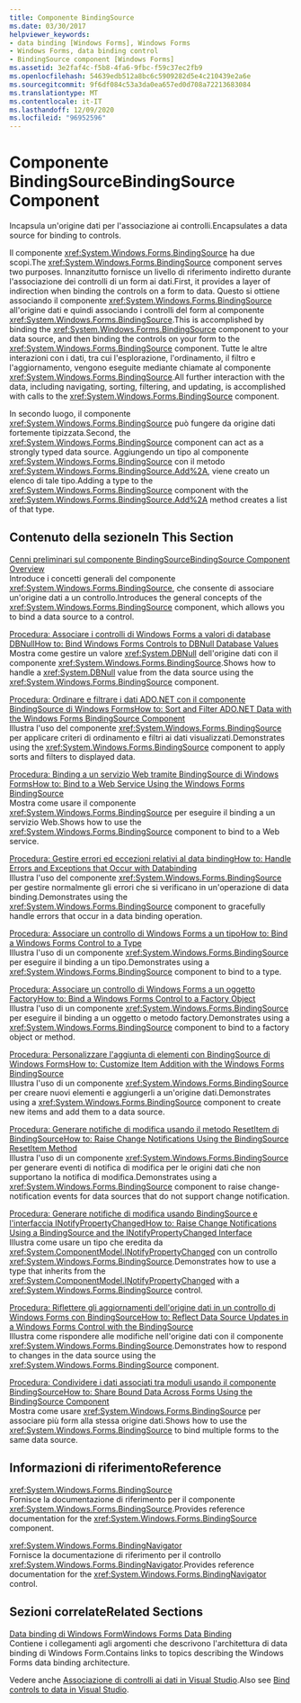 ```yaml
---
title: Componente BindingSource
ms.date: 03/30/2017
helpviewer_keywords:
- data binding [Windows Forms], Windows Forms
- Windows Forms, data binding control
- BindingSource component [Windows Forms]
ms.assetid: 3e2faf4c-f5b8-4fa6-9fbc-f59c37ec2fb9
ms.openlocfilehash: 54639edb512a8bc6c5909282d5e4c210439e2a6e
ms.sourcegitcommit: 9f6df084c53a3da0ea657ed0d708a72213683084
ms.translationtype: MT
ms.contentlocale: it-IT
ms.lasthandoff: 12/09/2020
ms.locfileid: "96952596"
---
```

# <a name="bindingsource-component"></a><span data-ttu-id="aab9d-102">Componente BindingSource</span><span class="sxs-lookup"><span data-stu-id="aab9d-102">BindingSource Component</span></span>
<span data-ttu-id="aab9d-103">Incapsula un'origine dati per l'associazione ai controlli.</span><span class="sxs-lookup"><span data-stu-id="aab9d-103">Encapsulates a data source for binding to controls.</span></span>  
  
 <span data-ttu-id="aab9d-104">Il componente <xref:System.Windows.Forms.BindingSource> ha due scopi.</span><span class="sxs-lookup"><span data-stu-id="aab9d-104">The <xref:System.Windows.Forms.BindingSource> component serves two purposes.</span></span> <span data-ttu-id="aab9d-105">Innanzitutto fornisce un livello di riferimento indiretto durante l'associazione dei controlli di un form ai dati.</span><span class="sxs-lookup"><span data-stu-id="aab9d-105">First, it provides a layer of indirection when binding the controls on a form to data.</span></span> <span data-ttu-id="aab9d-106">Questo si ottiene associando il componente <xref:System.Windows.Forms.BindingSource> all'origine dati e quindi associando i controlli del form al componente <xref:System.Windows.Forms.BindingSource>.</span><span class="sxs-lookup"><span data-stu-id="aab9d-106">This is accomplished by binding the <xref:System.Windows.Forms.BindingSource> component to your data source, and then binding the controls on your form to the <xref:System.Windows.Forms.BindingSource> component.</span></span> <span data-ttu-id="aab9d-107">Tutte le altre interazioni con i dati, tra cui l'esplorazione, l'ordinamento, il filtro e l'aggiornamento, vengono eseguite mediante chiamate al componente <xref:System.Windows.Forms.BindingSource>.</span><span class="sxs-lookup"><span data-stu-id="aab9d-107">All further interaction with the data, including navigating, sorting, filtering, and updating, is accomplished with calls to the <xref:System.Windows.Forms.BindingSource> component.</span></span>  
  
 <span data-ttu-id="aab9d-108">In secondo luogo, il componente <xref:System.Windows.Forms.BindingSource> può fungere da origine dati fortemente tipizzata.</span><span class="sxs-lookup"><span data-stu-id="aab9d-108">Second, the <xref:System.Windows.Forms.BindingSource> component can act as a strongly typed data source.</span></span> <span data-ttu-id="aab9d-109">Aggiungendo un tipo al componente <xref:System.Windows.Forms.BindingSource> con il metodo <xref:System.Windows.Forms.BindingSource.Add%2A>, viene creato un elenco di tale tipo.</span><span class="sxs-lookup"><span data-stu-id="aab9d-109">Adding a type to the <xref:System.Windows.Forms.BindingSource> component with the <xref:System.Windows.Forms.BindingSource.Add%2A> method creates a list of that type.</span></span>  
  
## <a name="in-this-section"></a><span data-ttu-id="aab9d-110">Contenuto della sezione</span><span class="sxs-lookup"><span data-stu-id="aab9d-110">In This Section</span></span>  
 [<span data-ttu-id="aab9d-111">Cenni preliminari sul componente BindingSource</span><span class="sxs-lookup"><span data-stu-id="aab9d-111">BindingSource Component Overview</span></span>](bindingsource-component-overview.md)  
 <span data-ttu-id="aab9d-112">Introduce i concetti generali del componente <xref:System.Windows.Forms.BindingSource>, che consente di associare un'origine dati a un controllo.</span><span class="sxs-lookup"><span data-stu-id="aab9d-112">Introduces the general concepts of the <xref:System.Windows.Forms.BindingSource> component, which allows you to bind a data source to a control.</span></span>  
  
 [<span data-ttu-id="aab9d-113">Procedura: Associare i controlli di Windows Forms a valori di database DBNull</span><span class="sxs-lookup"><span data-stu-id="aab9d-113">How to: Bind Windows Forms Controls to DBNull Database Values</span></span>](how-to-bind-windows-forms-controls-to-dbnull-database-values.md)  
 <span data-ttu-id="aab9d-114">Mostra come gestire un valore <xref:System.DBNull> dell'origine dati con il componente <xref:System.Windows.Forms.BindingSource>.</span><span class="sxs-lookup"><span data-stu-id="aab9d-114">Shows how to handle a <xref:System.DBNull> value from the data source using the <xref:System.Windows.Forms.BindingSource> component.</span></span>  
  
 [<span data-ttu-id="aab9d-115">Procedura: Ordinare e filtrare i dati ADO.NET con il componente BindingSource di Windows Forms</span><span class="sxs-lookup"><span data-stu-id="aab9d-115">How to: Sort and Filter ADO.NET Data with the Windows Forms BindingSource Component</span></span>](sort-and-filter-ado-net-data-with-wf-bindingsource-component.md)  
 <span data-ttu-id="aab9d-116">Illustra l'uso del componente <xref:System.Windows.Forms.BindingSource> per applicare criteri di ordinamento e filtri ai dati visualizzati.</span><span class="sxs-lookup"><span data-stu-id="aab9d-116">Demonstrates using the <xref:System.Windows.Forms.BindingSource> component to apply sorts and filters to displayed data.</span></span>  
  
 [<span data-ttu-id="aab9d-117">Procedura: Binding a un servizio Web tramite BindingSource di Windows Forms</span><span class="sxs-lookup"><span data-stu-id="aab9d-117">How to: Bind to a Web Service Using the Windows Forms BindingSource</span></span>](how-to-bind-to-a-web-service-using-the-windows-forms-bindingsource.md)  
 <span data-ttu-id="aab9d-118">Mostra come usare il componente <xref:System.Windows.Forms.BindingSource> per eseguire il binding a un servizio Web.</span><span class="sxs-lookup"><span data-stu-id="aab9d-118">Shows how to use the <xref:System.Windows.Forms.BindingSource> component to bind to a Web service.</span></span>  
  
 [<span data-ttu-id="aab9d-119">Procedura: Gestire errori ed eccezioni relativi al data binding</span><span class="sxs-lookup"><span data-stu-id="aab9d-119">How to: Handle Errors and Exceptions that Occur with Databinding</span></span>](how-to-handle-errors-and-exceptions-that-occur-with-databinding.md)  
 <span data-ttu-id="aab9d-120">Illustra l'uso del componente <xref:System.Windows.Forms.BindingSource> per gestire normalmente gli errori che si verificano in un'operazione di data binding.</span><span class="sxs-lookup"><span data-stu-id="aab9d-120">Demonstrates using the <xref:System.Windows.Forms.BindingSource> component to gracefully handle errors that occur in a data binding operation.</span></span>  
  
 [<span data-ttu-id="aab9d-121">Procedura: Associare un controllo di Windows Forms a un tipo</span><span class="sxs-lookup"><span data-stu-id="aab9d-121">How to: Bind a Windows Forms Control to a Type</span></span>](how-to-bind-a-windows-forms-control-to-a-type.md)  
 <span data-ttu-id="aab9d-122">Illustra l'uso di un componente <xref:System.Windows.Forms.BindingSource> per eseguire il binding a un tipo.</span><span class="sxs-lookup"><span data-stu-id="aab9d-122">Demonstrates using a <xref:System.Windows.Forms.BindingSource> component to bind to a type.</span></span>  
  
 [<span data-ttu-id="aab9d-123">Procedura: Associare un controllo di Windows Forms a un oggetto Factory</span><span class="sxs-lookup"><span data-stu-id="aab9d-123">How to: Bind a Windows Forms Control to a Factory Object</span></span>](how-to-bind-a-windows-forms-control-to-a-factory-object.md)  
 <span data-ttu-id="aab9d-124">Illustra l'uso di un componente <xref:System.Windows.Forms.BindingSource> per eseguire il binding a un oggetto o metodo factory.</span><span class="sxs-lookup"><span data-stu-id="aab9d-124">Demonstrates using a <xref:System.Windows.Forms.BindingSource> component to bind to a factory object or method.</span></span>  
  
 [<span data-ttu-id="aab9d-125">Procedura: Personalizzare l'aggiunta di elementi con BindingSource di Windows Forms</span><span class="sxs-lookup"><span data-stu-id="aab9d-125">How to: Customize Item Addition with the Windows Forms BindingSource</span></span>](how-to-customize-item-addition-with-the-windows-forms-bindingsource.md)  
 <span data-ttu-id="aab9d-126">Illustra l'uso di un componente <xref:System.Windows.Forms.BindingSource> per creare nuovi elementi e aggiungerli a un'origine dati.</span><span class="sxs-lookup"><span data-stu-id="aab9d-126">Demonstrates using a <xref:System.Windows.Forms.BindingSource> component to create new items and add them to a data source.</span></span>  
  
 [<span data-ttu-id="aab9d-127">Procedura: Generare notifiche di modifica usando il metodo ResetItem di BindingSource</span><span class="sxs-lookup"><span data-stu-id="aab9d-127">How to: Raise Change Notifications Using the BindingSource ResetItem Method</span></span>](how-to-raise-change-notifications-using-the-bindingsource-resetitem-method.md)  
 <span data-ttu-id="aab9d-128">Illustra l'uso di un componente <xref:System.Windows.Forms.BindingSource> per generare eventi di notifica di modifica per le origini dati che non supportano la notifica di modifica.</span><span class="sxs-lookup"><span data-stu-id="aab9d-128">Demonstrates using a <xref:System.Windows.Forms.BindingSource> component to raise change-notification events for data sources that do not support change notification.</span></span>  
  
 [<span data-ttu-id="aab9d-129">Procedura: Generare notifiche di modifica usando BindingSource e l'interfaccia INotifyPropertyChanged</span><span class="sxs-lookup"><span data-stu-id="aab9d-129">How to: Raise Change Notifications Using a BindingSource and the INotifyPropertyChanged Interface</span></span>](raise-change-notifications--bindingsource.md)  
 <span data-ttu-id="aab9d-130">Illustra come usare un tipo che eredita da <xref:System.ComponentModel.INotifyPropertyChanged> con un controllo <xref:System.Windows.Forms.BindingSource>.</span><span class="sxs-lookup"><span data-stu-id="aab9d-130">Demonstrates how to use a type that inherits from the <xref:System.ComponentModel.INotifyPropertyChanged> with a <xref:System.Windows.Forms.BindingSource> control.</span></span>  
  
 [<span data-ttu-id="aab9d-131">Procedura: Riflettere gli aggiornamenti dell'origine dati in un controllo di Windows Forms con BindingSource</span><span class="sxs-lookup"><span data-stu-id="aab9d-131">How to: Reflect Data Source Updates in a Windows Forms Control with the BindingSource</span></span>](reflect-data-source-updates-in-a-wf-control-with-the-bindingsource.md)  
 <span data-ttu-id="aab9d-132">Illustra come rispondere alle modifiche nell'origine dati con il componente <xref:System.Windows.Forms.BindingSource>.</span><span class="sxs-lookup"><span data-stu-id="aab9d-132">Demonstrates how to respond to changes in the data source using the <xref:System.Windows.Forms.BindingSource> component.</span></span>  
  
 [<span data-ttu-id="aab9d-133">Procedura: Condividere i dati associati tra moduli usando il componente BindingSource</span><span class="sxs-lookup"><span data-stu-id="aab9d-133">How to: Share Bound Data Across Forms Using the BindingSource Component</span></span>](how-to-share-bound-data-across-forms-using-the-bindingsource-component.md)  
 <span data-ttu-id="aab9d-134">Mostra come usare <xref:System.Windows.Forms.BindingSource> per associare più form alla stessa origine dati.</span><span class="sxs-lookup"><span data-stu-id="aab9d-134">Shows how to use the <xref:System.Windows.Forms.BindingSource> to bind multiple forms to the same data source.</span></span>  
  
## <a name="reference"></a><span data-ttu-id="aab9d-135">Informazioni di riferimento</span><span class="sxs-lookup"><span data-stu-id="aab9d-135">Reference</span></span>  
 <xref:System.Windows.Forms.BindingSource>  
 <span data-ttu-id="aab9d-136">Fornisce la documentazione di riferimento per il componente <xref:System.Windows.Forms.BindingSource>.</span><span class="sxs-lookup"><span data-stu-id="aab9d-136">Provides reference documentation for the <xref:System.Windows.Forms.BindingSource> component.</span></span>  
  
 <xref:System.Windows.Forms.BindingNavigator>  
 <span data-ttu-id="aab9d-137">Fornisce la documentazione di riferimento per il controllo <xref:System.Windows.Forms.BindingNavigator>.</span><span class="sxs-lookup"><span data-stu-id="aab9d-137">Provides reference documentation for the <xref:System.Windows.Forms.BindingNavigator> control.</span></span>  
  
## <a name="related-sections"></a><span data-ttu-id="aab9d-138">Sezioni correlate</span><span class="sxs-lookup"><span data-stu-id="aab9d-138">Related Sections</span></span>  
 [<span data-ttu-id="aab9d-139">Data binding di Windows Form</span><span class="sxs-lookup"><span data-stu-id="aab9d-139">Windows Forms Data Binding</span></span>](../windows-forms-data-binding.md)  
 <span data-ttu-id="aab9d-140">Contiene i collegamenti agli argomenti che descrivono l'architettura di data binding di Windows Form.</span><span class="sxs-lookup"><span data-stu-id="aab9d-140">Contains links to topics describing the Windows Forms data binding architecture.</span></span>  
  
 <span data-ttu-id="aab9d-141">Vedere anche [Associazione di controlli ai dati in Visual Studio](/visualstudio/data-tools/bind-controls-to-data-in-visual-studio).</span><span class="sxs-lookup"><span data-stu-id="aab9d-141">Also see [Bind controls to data in Visual Studio](/visualstudio/data-tools/bind-controls-to-data-in-visual-studio).</span></span>
